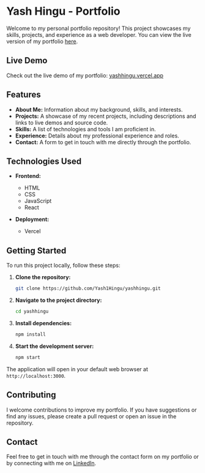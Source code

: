 # Yash Hingu - Portfolio

Welcome to my personal portfolio repository! This project showcases my skills, projects, and experience as a web developer. You can view the live version of my portfolio [here](https://yashhingu.vercel.app/).

## Live Demo

Check out the live demo of my portfolio: [yashhingu.vercel.app](https://yashhingu.vercel.app/)

## Features

- **About Me:** Information about my background, skills, and interests.
- **Projects:** A showcase of my recent projects, including descriptions and links to live demos and source code.
- **Skills:** A list of technologies and tools I am proficient in.
- **Experience:** Details about my professional experience and roles.
- **Contact:** A form to get in touch with me directly through the portfolio.

## Technologies Used

- **Frontend:**
  - HTML
  - CSS
  - JavaScript
  - React

- **Deployment:**
  - Vercel

## Getting Started

To run this project locally, follow these steps:

1. **Clone the repository:**
   ```bash
   git clone https://github.com/Yash1Hingu/yashhingu.git
   ```

2. **Navigate to the project directory:**
   ```bash
   cd yashhingu
   ```

3. **Install dependencies:**
   ```bash
   npm install
   ```

4. **Start the development server:**
   ```bash
   npm start
   ```

The application will open in your default web browser at `http://localhost:3000`.

## Contributing

I welcome contributions to improve my portfolio. If you have suggestions or find any issues, please create a pull request or open an issue in the repository.

## Contact

Feel free to get in touch with me through the contact form on my portfolio or by connecting with me on [LinkedIn](https://www.linkedin.com/in/yashhingu/).
